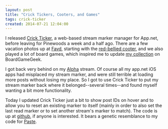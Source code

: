 ```yaml
---
layout: post
title: "Crick Tickers, Cooters, and Games"
tags: crick-ticker
created: 2014-07-21 12:04:00
---
```

I released [Crick Ticker](http://crick-ticker.mcdemarco.net/), a web-based stream marker manager for App.net, before leaving for Pinewoods a week and a half ago.  There are a few vacation photos up at [Favd](http://favd.net/user/mcdemarco), starting with the [red-bellied cooter](http://favd.net/pic/34966279), and we also played a lot of board games, which inspired me to update [my collection](http://boardgamegeek.com/collection/user/fiddly_bits?own=1&subtype=boardgame&ff=1) on BoardGameGeek.

I got back very behind on my [Alpha](http://alpha.app.net/) stream.  Of course all my app.net iOS apps had misplaced my stream marker, and were still terrible at loading more posts without losing my place.  So I got to use Crick Ticker to put my stream marker back where it belonged--several times--and found myself wanting a bit more functionality.

Today I updated Crick Ticker just a bit to show post IDs on hover and to allow you to reset an existing marker to itself (mainly in order to also set the last read marker or to set another stream's marker to match).  The code is up at [github](https://github.com/mcdemarco/crick-ticker/releases), if anyone is interested.  It bears a genetic resemblance to my code for [Paste](http://paste-app.net/).









